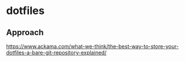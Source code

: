 # dotfiles

## Approach

https://www.ackama.com/what-we-think/the-best-way-to-store-your-dotfiles-a-bare-git-repository-explained/
